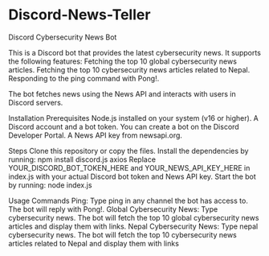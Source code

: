 # Discord-News-Teller
Discord Cybersecurity News Bot

This is a Discord bot that provides the latest cybersecurity news. It supports the following features:
Fetching the top 10 global cybersecurity news articles.
Fetching the top 10 cybersecurity news articles related to Nepal.
Responding to the ping command with Pong!.

The bot fetches news using the News API and interacts with users in Discord servers.

Installation
Prerequisites
Node.js installed on your system (v16 or higher).
A Discord account and a bot token. You can create a bot on the Discord Developer Portal.
A News API key from newsapi.org.


Steps
Clone this repository or copy the files.
Install the dependencies by running:
npm install discord.js axios
Replace YOUR_DISCORD_BOT_TOKEN_HERE and YOUR_NEWS_API_KEY_HERE in index.js with your actual Discord bot token and News API key.
Start the bot by running:
node index.js


Usage
Commands
Ping: Type ping in any channel the bot has access to. The bot will reply with Pong!.
Global Cybersecurity News: Type cybersecurity news. The bot will fetch the top 10 global cybersecurity news articles and display them with links.
Nepal Cybersecurity News: Type nepal cybersecurity news. The bot will fetch the top 10 cybersecurity news articles related to Nepal and display them with links
